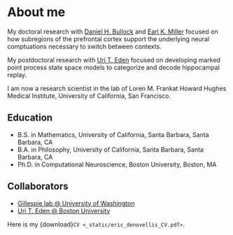 # About me

My doctoral research with [Daniel H. Bullock](https://www.bu.edu/psych/profile/daniel-bullock/) and [Earl K. Miller](https://ekmillerlab.mit.edu/earl-miller/) focused on how subregions of the prefrontal cortex support the underlying neural comptuations necessary to switch between contexts.

My postdoctoral research with [Uri T. Eden](https://math.bu.edu/people/tzvi/) focused on developing marked point process state space models to categorize and decode hippocampal replay.

I am now a research scientist in the lab of Loren M. Frankat Howard Hughes Medical Institute, University of California, San Francisco.

## Education

+ B.S. in Mathematics, University of California, Santa Barbara, Santa Barbara, CA
+ B.A. in Philosophy, University of California, Santa Barbara, Santa Barbara, CA
+ Ph.D. in Computational Neuroscience, Boston University, Boston, MA

## Collaborators

+ [Gillespie lab @ University of Washington](https://www.gillespie-lab.com/)
+ [Uri T. Eden @ Boston University](https://math.bu.edu/people/tzvi/)

Here is my {download}`CV <_static/eric_denovellis_CV.pdf>`.

